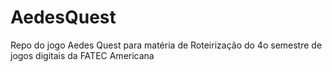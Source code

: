 # AedesQuest
Repo do jogo Aedes Quest para matéria de Roteirização do 4o semestre de jogos digitais da FATEC Americana
